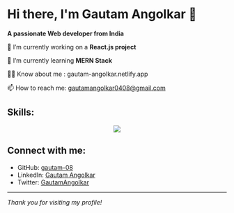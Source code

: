 # Hi there, I'm Gautam Angolkar 👋

**A passionate Web developer from India**

🔭 I’m currently working on a **React.js project**

🌱 I’m currently learning **MERN Stack**

👨‍💻 Know about me : gautam-angolkar.netlify.app

📫 How to reach me: gautamangolkar0408@gmail.com

## Skills:
<p align="center">
  <a href="https://skillicons.dev">
    <img src="https://skillicons.dev/icons?i=c,python,html,css,js,bootstrap,react,git,github,vim" />
  </a>
</p>

## Connect with me:
- GitHub: [gautam-08](https://github.com/gautam-08)
- LinkedIn: [Gautam Angolkar](https://www.linkedin.com/in/abhi91130)
- Twitter: [GautamAngolkar](https://x.com/i/flow/login?redirect_after_login=%2FGautamAngolkar)

---

*Thank you for visiting my profile!*

<!---
gautam-08/gautam-08 is a ✨ special ✨ repository because its `README.md` (this file) appears on your GitHub profile.
You can click the Preview link to take a look at your changes.
--->
